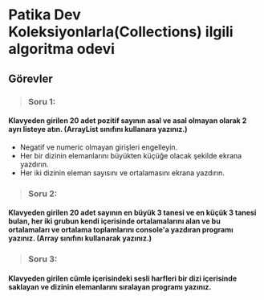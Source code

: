 # Patika Dev Koleksiyonlarla(Collections) ilgili algoritma odevi
## Görevler
> ### **Soru 1:** 
#### Klavyeden girilen 20 adet pozitif sayının asal ve asal olmayan olarak 2 ayrı listeye atın. (ArrayList sınıfını kullanara yazınız.)

- Negatif ve numeric olmayan girişleri engelleyin.
- Her bir dizinin elemanlarını büyükten küçüğe olacak şekilde ekrana yazdırın.
- Her iki dizinin eleman sayısını ve ortalamasını ekrana yazdırın.

> ### **Soru 2:**
#### Klavyeden girilen 20 adet sayının en büyük 3 tanesi ve en küçük 3 tanesi bulan, her iki grubun kendi içerisinde ortalamalarını alan ve bu ortalamaları ve ortalama toplamlarını console'a yazdıran programı yazınız. (Array sınıfını kullanarak yazınız.)

> ### **Soru 3:** 
#### Klavyeden girilen cümle içerisindeki sesli harfleri bir dizi içerisinde saklayan ve dizinin elemanlarını sıralayan programı yazınız.


